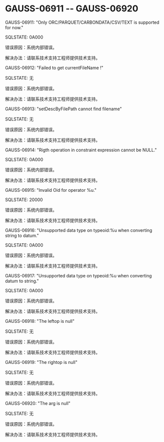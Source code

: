 # GAUSS-06911 -- GAUSS-06920<a name="ZH-CN_TOPIC_0302073070"></a>

GAUSS-06911: "Only ORC/PARQUET/CARBONDATA/CSV/TEXT is supported for now."

SQLSTATE: 0A000

错误原因：系统内部错误。

解决办法：请联系技术支持工程师提供技术支持。

GAUSS-06912: "Failed to get currentFileName !"

SQLSTATE: 无

错误原因：系统内部错误。

解决办法：请联系技术支持工程师提供技术支持。

GAUSS-06913: "setDescByFilePath cannot find filename"

SQLSTATE: 无

错误原因：系统内部错误。

解决办法：请联系技术支持工程师提供技术支持。

GAUSS-06914: "Rigth operation in constraint expression cannot be NULL."

SQLSTATE: 0A000

错误原因：系统内部错误。

解决办法：请联系技术支持工程师提供技术支持。

GAUSS-06915: "Invalid Oid for operator %u."

SQLSTATE: 20000

错误原因：系统内部错误。

解决办法：请联系技术支持工程师提供技术支持。

GAUSS-06916: "Unsupported data type on typeoid:%u when converting string to datum."

SQLSTATE: 0A000

错误原因：系统内部错误。

解决办法：请联系技术支持工程师提供技术支持。

GAUSS-06917: "Unsupported data type on typeoid:%u when converting datum to string."

SQLSTATE: 0A000

错误原因：系统内部错误。

解决办法：请联系技术支持工程师提供技术支持。

GAUSS-06918: "The leftop is null"

SQLSTATE: 无

错误原因：系统内部错误。

解决办法：请联系技术支持工程师提供技术支持。

GAUSS-06919: "The rightop is null"

SQLSTATE: 无

错误原因：系统内部错误。

解决办法：请联系技术支持工程师提供技术支持。

GAUSS-06920: "The arg is null"

SQLSTATE: 无

错误原因：系统内部错误。

解决办法：请联系技术支持工程师提供技术支持。

